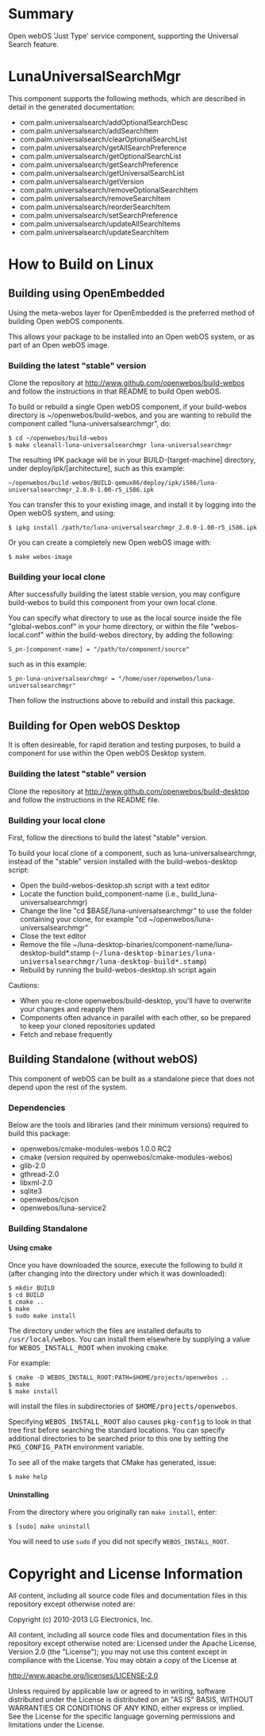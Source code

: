 Summary
=======
Open webOS 'Just Type' service component, supporting the Universal Search feature.

LunaUniversalSearchMgr
======================

This component supports the following methods, which are described in detail in the generated documentation:  

*  com.palm.universalsearch/addOptionalSearchDesc
*  com.palm.universalsearch/addSearchItem
*  com.palm.universalsearch/clearOptionalSearchList
*  com.palm.universalsearch/getAllSearchPreference
*  com.palm.universalsearch/getOptionalSearchList
*  com.palm.universalsearch/getSearchPreference
*  com.palm.universalsearch/getUniversalSearchList
*  com.palm.universalsearch/getVersion
*  com.palm.universalsearch/removeOptionalSearchItem
*  com.palm.universalsearch/removeSearchItem
*  com.palm.universalsearch/reorderSearchItem
*  com.palm.universalsearch/setSearchPreference
*  com.palm.universalsearch/updateAllSearchItems
*  com.palm.universalsearch/updateSearchItem

How to Build on Linux
=====================

## Building using OpenEmbedded 

Using the meta-webos layer for OpenEmbedded is the preferred method of building Open webOS components.

This allows your package to be installed into an Open webOS system, or as part of an Open webOS image.

### Building the latest "stable" version

Clone the repository at http://www.github.com/openwebos/build-webos and follow the instructions in that README to build Open webOS.

To build or rebuild a single Open webOS component, if your build-webos directory is ~/openwebos/build-webos, and you are wanting to rebuild the component called "luna-universalsearchmgr", do:

    $ cd ~/openwebos/build-webos
    $ make cleanall-luna-universalsearchmgr luna-universalsearchmgr

The resulting IPK package will be in your BUILD-[target-machine] directory, under deploy/ipk/[architecture], such as this example:

    ~/openwebos/build-webos/BUILD-qemux86/deploy/ipk/i586/luna-universalsearchmgr_2.0.0-1.00-r5_i586.ipk

You can transfer this to your existing image, and install it by logging into the Open webOS system, and using:

    $ ipkg install /path/to/luna-universalsearchmgr_2.0.0-1.00-r5_i586.ipk

Or you can create a completely new Open webOS image with:

    $ make webos-image

### Building your local clone

After successfully building the latest stable version, you may configure build-webos to build this component from your own local clone.

You can specify what directory to use as the local source inside the file "global-webos.conf" in your home directory, or within the file "webos-local.conf" within the build-webos directory, by adding the following:

    S_pn-[component-name] = "/path/to/component/source"

such as in this example:

    S_pn-luna-universalsearchmgr = "/home/user/openwebos/luna-universalsearchmgr"

Then follow the instructions above to rebuild and install this package.

## Building for Open webOS Desktop

It is often desireable, for rapid iteration and testing purposes, to build a component for use within the Open webOS Desktop system.

### Building the latest "stable" version

Clone the repository at http://www.github.com/openwebos/build-desktop and follow the instructions in the README file.

### Building your local clone

First, follow the directions to build the latest "stable" version.

To build your local clone of a component, such as luna-universalsearchmgr, instead of the "stable" version installed with the build-webos-desktop script:

* Open the build-webos-desktop.sh script with a text editor
* Locate the function build_component-name (i.e., build_luna-universalsearchmgr)
* Change the line "cd $BASE/luna-universalsearchmgr" to use the folder containing your clone, for example "cd ~/openwebos/luna-universalsearchmgr"
* Close the text editor
* Remove the file ~/luna-desktop-binaries/component-name/luna-desktop-build*.stamp (<tt>~/luna-desktop-binaries/luna-universalsearchmgr/luna-desktop-build*.stamp</tt>)
* Rebuild by running the build-webos-desktop.sh script again

Cautions:

* When you re-clone openwebos/build-desktop, you'll have to overwrite your changes and reapply them
* Components often advance in parallel with each other, so be prepared to keep your cloned repositories updated
* Fetch and rebase frequently

## Building Standalone (without webOS)

This component of webOS can be built as a standalone piece that does not depend upon the rest of the system. 

### Dependencies

Below are the tools and libraries (and their minimum versions) required to build this package:

* openwebos/cmake-modules-webos 1.0.0 RC2
* cmake (version required by openwebos/cmake-modules-webos)
* glib-2.0
* gthread-2.0
* libxml-2.0
* sqlite3
* openwebos/cjson
* openwebos/luna-service2

### Building Standalone

#### Using cmake

Once you have downloaded the source, execute the following to build it (after changing into the directory under which it was downloaded):

    $ mkdir BUILD
    $ cd BUILD
    $ cmake ..
    $ make
    $ sudo make install

The directory under which the files are installed defaults to <tt>/usr/local/webos</tt>.
You can install them elsewhere by supplying a value for <tt>WEBOS_INSTALL_ROOT</tt> when invoking <tt>cmake</tt>. 

For example:

    $ cmake -D WEBOS_INSTALL_ROOT:PATH=$HOME/projects/openwebos ..
    $ make
    $ make install

will install the files in subdirectories of <tt>$HOME/projects/openwebos</tt>.

Specifying <tt>WEBOS_INSTALL_ROOT</tt> also causes <tt>pkg-config</tt> to look in that tree first before searching the standard locations.
You can specify additional directories to be searched prior to this one by setting the <tt>PKG_CONFIG_PATH</tt> environment variable.

To see all of the make targets that CMake has generated, issue:

    $ make help
    
#### Uninstalling

From the directory where you originally ran `make install`, enter:

    $ [sudo] make uninstall

You will need to use `sudo` if you did not specify `WEBOS_INSTALL_ROOT`.
# Copyright and License Information

All content, including all source code files and documentation files in this repository except otherwise noted are: 

 Copyright (c) 2010-2013 LG Electronics, Inc.

All content, including all source code files and documentation files in this repository except otherwise noted are:
Licensed under the Apache License, Version 2.0 (the "License");
you may not use this content except in compliance with the License.
You may obtain a copy of the License at

http://www.apache.org/licenses/LICENSE-2.0

Unless required by applicable law or agreed to in writing, software
distributed under the License is distributed on an "AS IS" BASIS,
WITHOUT WARRANTIES OR CONDITIONS OF ANY KIND, either express or implied.
See the License for the specific language governing permissions and
limitations under the License.


